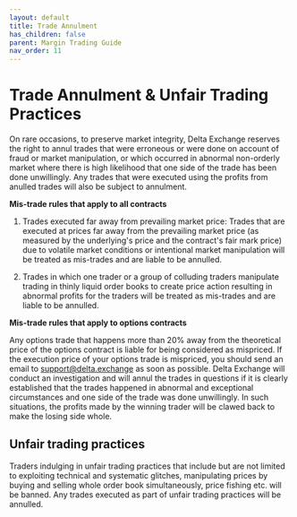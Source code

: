 ```yaml
---
layout: default
title: Trade Annulment
has_children: false
parent: Margin Trading Guide
nav_order: 11
---
```


# Trade Annulment & Unfair Trading Practices

On rare occasions, to preserve market integrity, Delta Exchange reserves the right to annul trades that were erroneous or were done on account of fraud or market manipulation, or which occurred in abnormal non-orderly market where there is high likelihood that one side of the trade has been done unwillingly. Any trades that were executed using the profits from anulled trades will also be subject to annulment. 

**Mis-trade rules that apply to all contracts**
1. Trades executed far away from prevailing market price: Trades that are executed at prices far away from the prevailing market price (as measured by the underlying's price and the contract's fair mark price) due to volatile market conditions or intentional market manipulation will be treated as mis-trades and are liable to be annulled. 

2. Trades in which one trader or a group of colluding traders manipulate trading in thinly liquid order books to create price action resulting in abnormal profits for the traders will be treated as mis-trades and are liable to be annulled.


**Mis-trade rules that apply to options contracts**

Any options trade that happens more than 20% away from the theoretical price of the options contract is liable for being considered as mispriced. If the execution price of your options trade is mispriced, you should send an email to support@delta.exchange as soon as possible. Delta Exchange will conduct an investigation and will annul the trades in questions if it is clearly established that the trades happened in abnormal and exceptional circumstances and one side of the trade was done unwillingly. In such situations, the profits made by the winning trader will be clawed back to make the losing side whole.

## Unfair trading practices

Traders indulging in unfair trading practices that include but are not limited to exploiting technical and systematic glitches, manipulating prices by buying and selling whole order book simultaneously, price fishing etc. will be banned. Any trades executed as part of unfair trading practices will be annulled. 


